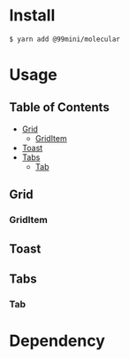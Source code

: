 # Install

```bash
$ yarn add @99mini/molecular
```

# Usage

## Table of Contents

- [Grid](#Grid)
  - [GridItem](#GridItem)
- [Toast](#Toast)
- [Tabs](#Tabs)
  - [Tab](#Tab)

## Grid

### GridItem

## Toast

## Tabs

### Tab

# Dependency
